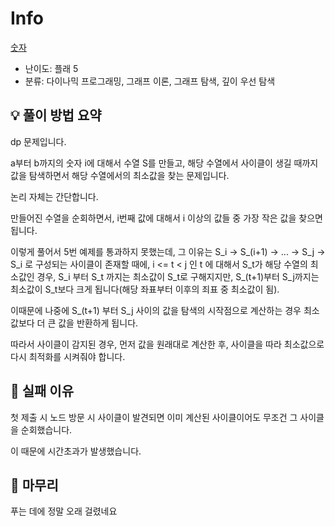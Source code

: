 # Info
[숫자](https://boj.kr/1131)

- 난이도: 플래 5
- 분류: 다이나믹 프로그래밍, 그래프 이론, 그래프 탐색, 깊이 우선 탐색

## 💡 풀이 방법 요약

dp 문제입니다.

a부터 b까지의 숫자 i에 대해서 수열 S를 만들고, 해당 수열에서 사이클이 생길 때까지 값을 탐색하면서 해당 수열에서의 최소값을 찾는 문제입니다.

논리 자체는 간단합니다.

만들어진 수열을 순회하면서, i번째 값에 대해서 i 이상의 값들 중 가장 작은 값을 찾으면 됩니다.

이렇게 풀어서 5번 예제를 통과하지 못했는데, 그 이유는 S_i -> S_(i+1) -> ... -> S_j -> S_i 로 구성되는 사이클이 존재할 때에, i <= t < j 인 t 에 대해서 S_t가 해당 수열의 최소값인 경우, S_i 부터 S_t 까지는 최소값이 S_t로 구해지지만, S_(t+1)부터 S_j까지는 최소값이 S_t보다 크게 됩니다(해당 좌표부터 이후의 죄표 중 최소값이 됨).

이때문에 나중에 S_(t+1) 부터 S_j 사이의 값을 탐색의 시작점으로 계산하는 경우 최소값보다 더 큰 값을 반환하게 됩니다.

따라서 사이클이 감지된 경우, 먼저 값을 원래대로 계산한 후, 사이클을 따라 최소값으로 다시 최적화를 시켜줘야 합니다.

## 👀 실패 이유

첫 제출 시 노드 방문 시 사이클이 발견되면 이미 계산된 사이클이어도 무조건 그 사이클을 순회했습니다.

이 때문에 시간초과가 발생했습니다.

## 🙂 마무리

푸는 데에 정말 오래 걸렸네요
